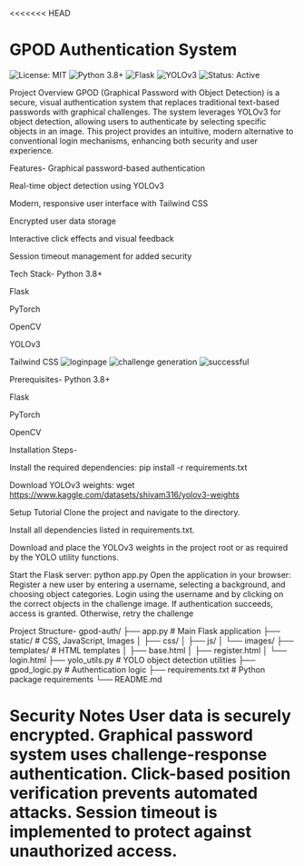 <<<<<<< HEAD
# GPOD Authentication System

![License: MIT](https://img.shields.io/badge/License-MIT-green.svg)
![Python 3.8+](https://img.shields.io/badge/Python-3.8%2B-blue.svg)
![Flask](https://img.shields.io/badge/Backend-Flask-lightgrey.svg)
![YOLOv3](https://img.shields.io/badge/Object%20Detection-YOLOv3-red.svg)
![Status: Active](https://img.shields.io/badge/Status-Active-brightgreen.svg)

Project Overview
GPOD (Graphical Password with Object Detection) is a secure, visual authentication system that replaces traditional text-based passwords with graphical challenges. The system leverages YOLOv3 for object detection, allowing users to authenticate by selecting specific objects in an image. This project provides an intuitive, modern alternative to conventional login mechanisms, enhancing both security and user experience.

Features-
Graphical password-based authentication

Real-time object detection using YOLOv3

Modern, responsive user interface with Tailwind CSS

Encrypted user data storage

Interactive click effects and visual feedback

Session timeout management for added security

Tech Stack-
Python 3.8+

Flask

PyTorch

OpenCV

YOLOv3

Tailwind CSS
![loginpage](https://github.com/user-attachments/assets/736f42ab-b307-41c2-ad5d-0cc92411e32f)
![challenge generation](https://github.com/user-attachments/assets/37a35dd0-86f8-456b-ad6d-b76e342f3780)
![successful](https://github.com/user-attachments/assets/04849fe4-827d-46ba-a817-65c5399ba74f)

Prerequisites-
Python 3.8+

Flask

PyTorch

OpenCV

Installation Steps-

Install the required dependencies:
pip install -r requirements.txt

Download YOLOv3 weights:
wget https://www.kaggle.com/datasets/shivam316/yolov3-weights

Setup Tutorial
Clone the project and navigate to the directory.

Install all dependencies listed in requirements.txt.

Download and place the YOLOv3 weights in the project root or as required by the YOLO utility functions.

Start the Flask server:
python app.py
Open the application in your browser:
Register a new user by entering a username, selecting a background, and choosing object categories.
Login using the username and by clicking on the correct objects in the challenge image.
If authentication succeeds, access is granted. Otherwise, retry the challenge

Project Structure-
gpod-auth/
├── app.py              # Main Flask application
├── static/             # CSS, JavaScript, Images
│   ├── css/
│   ├── js/
│   └── images/
├── templates/          # HTML templates
│   ├── base.html
│   ├── register.html
│   └── login.html
├── yolo_utils.py       # YOLO object detection utilities
├── gpod_logic.py       # Authentication logic
├── requirements.txt    # Python package requirements
└── README.md

Security Notes
User data is securely encrypted.
Graphical password system uses challenge-response authentication.
Click-based position verification prevents automated attacks.
Session timeout is implemented to protect against unauthorized access.
=======

